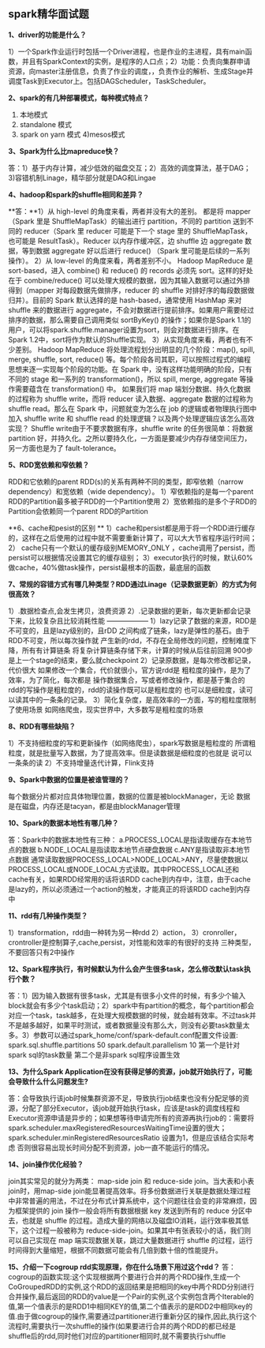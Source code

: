 ## spark精华面试题

**1、driver的功能是什么？**

1）一个Spark作业运行时包括一个Driver进程，也是作业的主进程，具有main函数，并且有SparkContext的实例，是程序的人口点；2）功能：负责向集群申请资源，向master注册信息，负责了作业的调度，，负责作业的解析、生成Stage并调度Task到Executor上。包括DAGScheduler，TaskScheduler。

**2、spark的有几种部署模式，每种模式特点？**

1) 本地模式
2) standalone 模式
3) spark on yarn 模式
4)mesos模式

**3、Spark为什么比mapreduce快？**

答：1）基于内存计算，减少低效的磁盘交互；2）高效的调度算法，基于DAG；3)容错机制Linage，精华部分就是DAG和Lingae

**4、hadoop和spark的shuffle相同和差异？**

**答：**1）从 high-level 的角度来看，两者并没有大的差别。 都是将 mapper（Spark 里是 ShuffleMapTask）的输出进行 partition，不同的 partition 送到不同的 reducer（Spark 里 reducer 可能是下一个 stage 里的 ShuffleMapTask，也可能是 ResultTask）。Reducer 以内存作缓冲区，边 shuffle 边 aggregate 数据，等到数据 aggregate 好以后进行 reduce() （Spark 里可能是后续的一系列操作）。
2）从 low-level 的角度来看，两者差别不小。 Hadoop MapReduce 是 sort-based，进入 combine() 和 reduce() 的 records 必须先 sort。这样的好处在于 combine/reduce() 可以处理大规模的数据，因为其输入数据可以通过外排得到（mapper 对每段数据先做排序，reducer 的 shuffle 对排好序的每段数据做归并）。目前的 Spark 默认选择的是 hash-based，通常使用 HashMap 来对 shuffle 来的数据进行 aggregate，不会对数据进行提前排序。如果用户需要经过排序的数据，那么需要自己调用类似 sortByKey() 的操作；如果你是Spark 1.1的用户，可以将spark.shuffle.manager设置为sort，则会对数据进行排序。在Spark 1.2中，sort将作为默认的Shuffle实现。
3）从实现角度来看，两者也有不少差别。 Hadoop MapReduce 将处理流程划分出明显的几个阶段：map(), spill, merge, shuffle, sort, reduce() 等。每个阶段各司其职，可以按照过程式的编程思想来逐一实现每个阶段的功能。在 Spark 中，没有这样功能明确的阶段，只有不同的 stage 和一系列的 transformation()，所以 spill, merge, aggregate 等操作需要蕴含在 transformation() 中。
如果我们将 map 端划分数据、持久化数据的过程称为 shuffle write，而将 reducer 读入数据、aggregate 数据的过程称为 shuffle read。那么在 Spark 中，问题就变为怎么在 job 的逻辑或者物理执行图中加入 shuffle write 和 shuffle read 的处理逻辑？以及两个处理逻辑应该怎么高效实现？ 
Shuffle write由于不要求数据有序，shuffle write 的任务很简单：将数据 partition 好，并持久化。之所以要持久化，一方面是要减少内存存储空间压力，另一方面也是为了 fault-tolerance。

**5、RDD宽依赖和窄依赖？**

RDD和它依赖的parent RDD(s)的关系有两种不同的类型，即窄依赖（narrow dependency）和宽依赖（wide dependency）。
1）窄依赖指的是每一个parent RDD的Partition最多被子RDD的一个Partition使用
2）宽依赖指的是多个子RDD的Partition会依赖同一个parent RDD的Partition

**6、cache和pesist的区别 **
1）cache和persist都是用于将一个RDD进行缓存的，这样在之后使用的过程中就不需要重新计算了，可以大大节省程序运行时间；
2） cache只有一个默认的缓存级别MEMORY_ONLY ，cache调用了persist，而persist可以根据情况设置其它的缓存级别；
3）executor执行的时候，默认60%做cache，40%做task操作，persist最根本的函数，最底层的函数

**7、常规的容错方式有哪几种类型？RDD通过Linage（记录数据更新）的方式为何很高效？**

1）.数据检查点,会发生拷贝，浪费资源
2）.记录数据的更新，每次更新都会记录下来，比较复杂且比较消耗性能
——————
1）lazy记录了数据的来源，RDD是不可变的，且是lazy级别的，且rDD
之间构成了链条，lazy是弹性的基石。由于RDD不可变，所以每次操作就
产生新的rdd，不存在全局修改的问题，控制难度下降，所有有计算链条
将复杂计算链条存储下来，计算的时候从后往前回溯
900步是上一个stage的结束，要么就checkpoint
2）记录原数据，是每次修改都记录，代价很大
如果修改一个集合，代价就很小，官方说rdd是
粗粒度的操作，是为了效率，为了简化，每次都是
操作数据集合，写或者修改操作，都是基于集合的
rdd的写操作是粗粒度的，rdd的读操作既可以是粗粒度的
也可以是细粒度，读可以读其中的一条条的记录。
3）简化复杂度，是高效率的一方面，写的粗粒度限制了使用场景
如网络爬虫，现实世界中，大多数写是粗粒度的场景

**8、RDD有哪些缺陷？**

1）不支持细粒度的写和更新操作（如网络爬虫），spark写数据是粗粒度的
所谓粗粒度，就是批量写入数据，为了提高效率。但是读数据是细粒度的也就是
说可以一条条的读
2）不支持增量迭代计算，Flink支持

**9、Spark中数据的位置是被谁管理的？**

每个数据分片都对应具体物理位置，数据的位置是被blockManager，无论
数据是在磁盘，内存还是tacyan，都是由blockManager管理

**10、Spark的数据本地性有哪几种？**

答：Spark中的数据本地性有三种：
a.PROCESS_LOCAL是指读取缓存在本地节点的数据
b.NODE_LOCAL是指读取本地节点硬盘数据
c.ANY是指读取非本地节点数据
通常读取数据PROCESS_LOCAL>NODE_LOCAL>ANY，尽量使数据以PROCESS_LOCAL或NODE_LOCAL方式读取。其中PROCESS_LOCAL还和cache有关，如果RDD经常用的话将该RDD cache到内存中，注意，由于cache是lazy的，所以必须通过一个action的触发，才能真正的将该RDD cache到内存中

**11、rdd有几种操作类型？**

1）transformation，rdd由一种转为另一种rdd
2）action，
3）cronroller，crontroller是控制算子,cache,persist，对性能和效率的有很好的支持
三种类型，不要回答只有2中操作

**12、Spark程序执行，有时候默认为什么会产生很多task，怎么修改默认task执行个数？**

答：1）因为输入数据有很多task，尤其是有很多小文件的时候，有多少个输入
block就会有多少个task启动；2）spark中有partition的概念，每个partition都会对应一个task，task越多，在处理大规模数据的时候，就会越有效率。不过task并不是越多越好，如果平时测试，或者数据量没有那么大，则没有必要task数量太多。3）参数可以通过spark_home/conf/spark-default.conf配置文件设置:
spark.sql.shuffle.partitions 50 spark.default.parallelism 10
第一个是针对spark sql的task数量
第二个是非spark sql程序设置生效

**13、为什么Spark Application在没有获得足够的资源，job就开始执行了，可能会导致什么什么问题发生?**

答：会导致执行该job时候集群资源不足，导致执行job结束也没有分配足够的资源，分配了部分Executor，该job就开始执行task，应该是task的调度线程和Executor资源申请是异步的；如果想等待申请完所有的资源再执行job的：需要将spark.scheduler.maxRegisteredResourcesWaitingTime设置的很大；spark.scheduler.minRegisteredResourcesRatio 设置为1，但是应该结合实际考虑
否则很容易出现长时间分配不到资源，job一直不能运行的情况。

**14、join操作优化经验？**

join其实常见的就分为两类： map-side join 和  reduce-side join。当大表和小表join时，用map-side join能显著提高效率。将多份数据进行关联是数据处理过程中非常普遍的用法，不过在分布式计算系统中，这个问题往往会变的非常麻烦，因为框架提供的 join 操作一般会将所有数据根据 key 发送到所有的 reduce 分区中去，也就是 shuffle 的过程。造成大量的网络以及磁盘IO消耗，运行效率极其低下，这个过程一般被称为 reduce-side-join。如果其中有张表较小的话，我们则可以自己实现在 map 端实现数据关联，跳过大量数据进行 shuffle 的过程，运行时间得到大量缩短，根据不同数据可能会有几倍到数十倍的性能提升。

**15、介绍一下cogroup rdd实现原理，你在什么场景下用过这个rdd？**
答：cogroup的函数实现:这个实现根据两个要进行合并的两个RDD操作,生成一个CoGroupedRDD的实例,这个RDD的返回结果是把相同的key中两个RDD分别进行合并操作,最后返回的RDD的value是一个Pair的实例,这个实例包含两个Iterable的值,第一个值表示的是RDD1中相同KEY的值,第二个值表示的是RDD2中相同key的值.由于做cogroup的操作,需要通过partitioner进行重新分区的操作,因此,执行这个流程时,需要执行一次shuffle的操作(如果要进行合并的两个RDD的都已经是shuffle后的rdd,同时他们对应的partitioner相同时,就不需要执行shuffle
